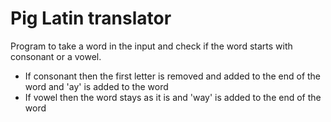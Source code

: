# Pig Latin translator

Program to take a word in the input and check if the word starts with consonant or a vowel.

- If consonant then the first letter is removed and added to the end of the word and 'ay' is added to the word
- If vowel then the word stays as it is and 'way' is added to the end of the word

